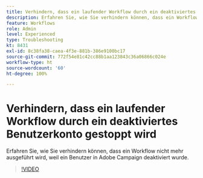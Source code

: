 ```yaml
---
title: Verhindern, dass ein laufender Workflow durch ein deaktiviertes Benutzerkonto gestoppt wird
description: Erfahren Sie, wie Sie verhindern können, dass ein Workflow nicht mehr ausgeführt wird, weil ein Benutzer in Adobe Campaign deaktiviert wurde.
feature: Workflows
role: Admin
level: Experienced
type: Troubleshooting
kt: 8431
exl-id: 8c38fa38-caea-4f3e-881b-386e9100bc17
source-git-commit: 772f54e81c42cc88b1aa123843c36a06866c024e
workflow-type: ht
source-wordcount: '60'
ht-degree: 100%

---
```


# Verhindern, dass ein laufender Workflow durch ein deaktiviertes Benutzerkonto gestoppt wird

Erfahren Sie, wie Sie verhindern können, dass ein Workflow nicht mehr ausgeführt wird, weil ein Benutzer in Adobe Campaign deaktiviert wurde.


>[!VIDEO](https://video.tv.adobe.com/v/335988?quality=12)
